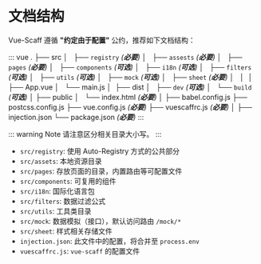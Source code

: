 # 文档结构

Vue-Scaff 遵循 **"约定由于配置"** 公约，推荐如下文档结构：

<!-- 此处禁用专属文本术语 -->

::: vue
.
├── src
│   ├── `registry` _(**必要**)_
│   ├── `assests` _(**必要**)_
│   ├── `pages` _(**必要**)_
│   ├── `components` _(**可选**)_
│   ├── `i18n` _(**可选**)_
│   ├── `filters` _(**可选**)_
│   ├── `utils` _(**可选**)_
│   ├── `mock` _(**可选**)_
│   ├── `sheet` _(**必要**)_
│   │ 
│   ├── App.vue
│   └── main.js
│ 
├── dist
│   ├── `dev` _(**可选**)_
│   └── `build` _(**可选**)_
│
├── public
│   └── index.html _(**必要**)_
│
├── babel.config.js
├── postcss.config.js
├── vue.config.js _(**必要**)_
├── vuescaffrc.js _(**必要**)_
│
├── injection.json
└── package.json _(**必要**)_
:::

<!-- textlint-enable -->

::: warning Note
请注意区分相关目录大小写。
:::

- `src/registry`: 使用 Auto-Registry 方式的公共部分
- `src/assets`: 本地资源目录
- `src/pages`: 存放页面的目录，内置路由等可配置文件
- `src/components`: 可复用的组件
- `src/i18n`: 国际化语言包
- `src/filters`: 数据过滤公式
- `src/utils`: 工具类目录
- `src/mock`: 数据模拟（接口），默认访问路由 `/mock/*`
- `src/sheet`: 样式相关存储文件
- `injection.json`: 此文件中的配置，将合并至 `process.env`
- `vuescaffrc.js`: `vue-scaff` 的配置文件
